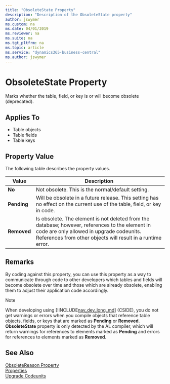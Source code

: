 ```yaml
---
title: "ObsoleteState Property"
description: "Description of the ObsoleteState property"
author: jswymer
ms.custom: na
ms.date: 04/01/2019
ms.reviewer: na
ms.suite: na
ms.tgt_pltfrm: na
ms.topic: article
ms.service: "dynamics365-business-central"
ms.author: jswymer
---
```


# ObsoleteState Property
Marks whether the table, field, or key is or will become obsolete (deprecated).   

## Applies To  

-   Table objects
-   Table fields
-   Table keys
  
## Property Value
  
The following table describes the property values.  

|  Value  |  Description  |
|---------|---------------|  
|**No**|Not obsolete. This is the normal/default setting.|  
|**Pending**|Will be obsolete in a future release. This setting has no effect on the current use of the table, field, or key in code. |  
|**Removed**|Is obsolete. The element is not deleted from the database; however, references to the element in code are only allowed in upgrade codeunits. References from other objects will result in a runtime error.|   

## Remarks
  
By coding against this property, you can use this property as a way to communicate through code to other developers which tables and fields will become obsolete over time and those which are already obsolete, enabling them to adjust their application code accordingly.

> [!NOTE]
> When developing using [!INCLUDE[nav_dev_long_md](../includes/nav_dev_long_md.md)] (CSIDE), you do not get warnings or errors when you compile objects that reference table objects, fields, or keys that are marked as **Pending** or **Removed**. **ObsoleteState** property is only detected by the AL compiler, which will return warnings for references to elements marked as **Pending** and errors for references to elements marked as **Removed**.

## See Also  
 [ObsoleteReason Property](devenv-obsoletereason-property.md)  
 [Properties](devenv-properties.md)  
 [Upgrade Codeunits](../devenv-methodtype-property-upgrade-codeunits.md)  

